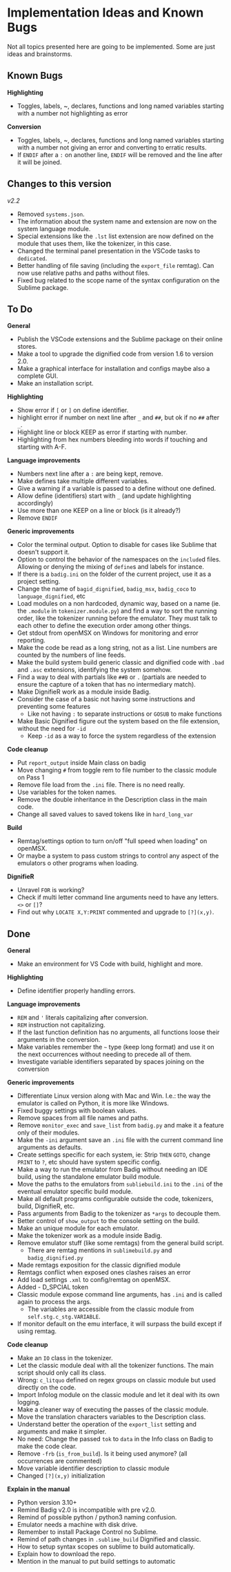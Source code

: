 # Implementation Ideas and Known Bugs  
  
Not all topics presented here are going to be implemented. Some are just ideas and brainstorms.  
  
## Known Bugs  
**Highlighting**  
- Toggles, labels, ~, declares, functions and long named variables starting with a number not highlighting as error

**Conversion**  
- Toggles, labels, ~, declares, functions and long named variables starting with a number not giving an error and converting to erratic results.  
- If `ENDIF` after a `:` on another line, `ENDIF` will be removed and the line after it will be joined.  
  
## Changes to this version
*v2.2*
- Removed `systems.json`.  
- The information about the system name and extension are now on the system language module.  
- Special extensions like the `.lst` list extension are now defined on the module that uses them, like the tokenizer, in this case.  
- Changed the terminal panel presentation in the VSCode tasks to `dedicated`.   
- Better handling of file saving (including the `export_file` remtag). Can now use relative paths and paths without files.  
- Fixed bug related to the scope name of the syntax configuration on the Sublime package.  
  
## To Do  
  
**General**  
- Publish the VSCode extensions and the Sublime package on their online stores.  
- Make a tool to upgrade the dignified code from version 1.6 to version 2.0.  
- Make a graphical interface for installation and configs maybe also a complete GUI.  
- Make an installation script.  
  
**Highlighting**  
- Show error if `[` or `]` on define identifier.  
- highlight error if number on next line after `_` and `##`, but ok if no `##` after `_`.  
- Highlight line or block KEEP as error if starting with number.  
- Highlighting from hex numbers bleeding into words if touching and starting with A-F.  

**Language improvements**  
- Numbers next line after a `:` are being kept, remove.
- Make defines take multiple different variables.  
- Give a warning if a variable is passed to a define without one defined.  
- Allow define (identifiers) start with `_` (and update highlighting accordingly)  
- Use more than one KEEP on a line or block (is it already?)  
- Remove `ENDIF`  
  
**Generic improvements**  
- Color the terminal output. Option to disable for cases like Sublime that doesn't support it.  
- Option to control the behavior of the namespaces on the `include`d files. Allowing or denying the mixing of `define`s and labels for instance.  
- If there is a `badig.ini` on the folder of the current project, use it as a project setting.  
- Change the name of `bagid_dignified`, `badig_msx`, `badig_coco` to `language_dignified`, etc
- Load modules on a non hardcoded, dynamic way, based on a name (ie. the `.module` in `tokenizer.module.py`) and find a way to sort the running order, like the tokenizer running before the emulator. They must talk to each other to define the execution order among other things.  
- Get stdout from openMSX on Windows for monitoring and error reporting.  
- Make the code be read as a long string, not as a list. Line numbers are counted by the numbers of line feeds.  
- Make the build system build generic classic and dignified code with `.bad` and `.asc` extensions, identifying the system somehow.  
- Find a way to deal with partials like `##B` or `.` (partials are needed to ensure the capture of a token that has no intermediary match).  
- Make DignifieR work as a module inside Badig.  
- Consider the case of a basic not having some instructions and preventing some features
  - Like not having `:` to separate instructions or `GOSUB` to make functions
- Make Basic Dignified figure out the system based on the file extension, without the need for `-id`
  - Keep `-id` as a way to force the system regardless of the extension

**Code cleanup**  
- Put `report_output` inside Main class on badig
- Move changing `#` from toggle rem to file number to the classic module on Pass 1
- Remove file load from the `.ini` file. There is no need really.  
- Use variables for the token names.  
- Remove the double inheritance in the Description class in the main code.  
- Change all saved values to saved tokens like in `hard_long_var` 

**Build**  
- Remtag/settings option to turn on/off "full speed when loading" on openMSX.  
- Or maybe a system to pass custom strings to control any aspect of the emulators o other programs when loading.  
  
**DignifieR**  
- Unravel `FOR` is working?  
- Check if multi letter command line arguments need to have any letters. `<>` or `[]`?  
- Find out why `LOCATE X,Y:PRINT` commented and upgrade to `[?](x,y)`.  
    
## Done  
  
**General**  
- Make an environment for VS Code with build, highlight and more.  
  
**Highlighting**  
- Define identifier properly handling errors.   
  
**Language improvements**  
- `REM` and `'` literals capitalizing after conversion.  
- `REM` instruction not capitalizing.  
- If the last function definition has no arguments, all functions loose their arguments in the conversion.  
- Make  variables remember the `~` type (keep long format) and use it on the next occurrences without needing to precede all of them.  
- Investigate variable identifiers separated by spaces joining on the conversion

**Generic improvements**  
- Differentiate Linux version along with Mac and Win. I.e.: the way the emulator is called on Python, it is more like Windows.  
- Fixed buggy settings with boolean values.  
- Remove spaces from all file names and paths.  
- Remove `monitor_exec` and `save_list` from `badig.py` and make it a feature only of their modules.  
- Make the `-ini` argument save an `.ini` file with the current command line arguments as defaults.  
- Create settings specific for each system, ie: Strip `THEN` `GOTO`, change `PRINT` to `?`, etc should have system specific config.  
- Make a way to run the emulator from Badig without needing an IDE build, using the standalone emulator build module.  
- Move the paths to the emulators from `subliebuild.ini` to the `.ini` of the eventual emulator specific build module.  
- Make all default programs configurable outside the code, tokenizers, build, DignifieR, etc.  
- Pass arguments from Badig to the tokenizer as `*args` to decouple them.  
- Better control of `show_output` to the console setting on the build.  
- Make an unique module for each emulator.  
- Make the tokenizer work as a module inside Badig.  
- Remove emulator stuff (like some remtags) from the general build script.  
  - There are remtag mentions in `sublimebuild.py` and `badig_dignified.py`  
- Made remtags exposition for the classic dignified module
- Remtags conflict when exposed ones clashes raises an error
- Add load settings `.xml` to config/remtag on openMSX.  
- Added - D_SPCIAL token  
- Classic module expose command line arguments, has `.ini` and is called again to process the args. 
  - The variables are accessible from the classic module from `self.stg.c_stg.VARIABLE`.  
- If monitor default on the emu interface, it will surpass the build except if using remtag.  

**Code cleanup**  
- Make an `IO` class in the tokenizer.  
- Let the classic module deal with all the tokenizer functions. The main script should only call its class.  
- Wrong: `c_litquo` defined on regex groups on classic module but used directly on the code.  
- Import Infolog module on the classic module and let it deal with its own logging.  
- Make a cleaner way of executing the passes of the classic module.  
- Move the translation characters variables to the Description class.  
- Understand better the operation of the `export_list` setting and arguments and make it simpler.  
- No need: Change the passed `tok` to `data` in the Info class on Badig to make the code clear.  
- Remove `-frb` (`is_from_build`). Is it being used anymore? (all occurrences are commented)  
- Move variable identifier description to classic module
- Changed `[?](x,y)` initialization  

**Explain in the manual**  
- Python version 3.10+  
- Remind Badig v2.0 is incompatible with pre v2.0.  
- Remind of possible python / python3 naming confusion.  
- Emulator needs a machine with disk drive.  
- Remember to install Package Control no Sublime.  
- Remind of path changes in `.sublime_build` Dignified and classic.  
- How to setup syntax scopes on sublime to build automatically.  
- Explain how to download the repo.  
- Mention in the manual to put build settings to automatic
  
